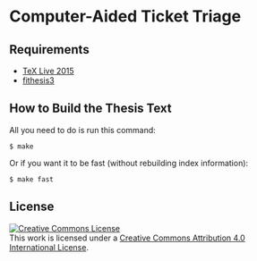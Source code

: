 Computer-Aided Ticket Triage
===========

Requirements
------------

 * [TeX Live 2015](https://www.tug.org/texlive/)
 * [fithesis3](https://github.com/Witiko/fithesis3)

How to Build the Thesis Text
----------------------------

All you need to do is run this command:

    $ make

Or if you want it to be fast (without rebuilding index information):

    $ make fast

License
-------
<a rel="license" href="http://creativecommons.org/licenses/by/4.0/"><img alt="Creative Commons License" style="border-width:0" src="https://i.creativecommons.org/l/by/4.0/88x31.png" /></a><br />This <span xmlns:dct="http://purl.org/dc/terms/" href="http://purl.org/dc/dcmitype/Text" rel="dct:type">work</span> is licensed under a <a rel="license" href="http://creativecommons.org/licenses/by/4.0/">Creative Commons Attribution 4.0 International License</a>.
